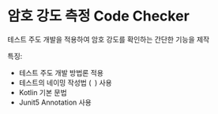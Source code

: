 # 암호 강도 측정 Code Checker

테스트 주도 개발을 적용하여 암호 강도를 확인하는 간단한 기능을 제작

특징:
- 테스트 주도 개발 방법론 적용
- 테스트의 네이밍 작성법 (` `) 사용
- Kotlin 기본 문법
- Junit5 Annotation 사용
